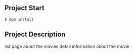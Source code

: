 ## Project Start 

```
$ npm install 
```

## Project Description
list page about the movies
detail information about the movie
